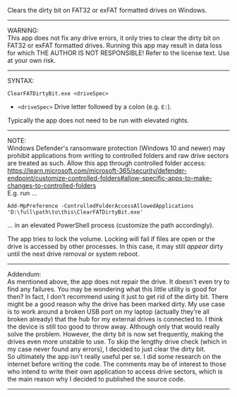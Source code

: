 Clears the dirty bit on FAT32 or exFAT formatted drives on Windows.  

----

WARNING:  
This app does not fix any drive errors, it only tries to clear the dirty bit on FAT32 or exFAT formatted drives. Running this app may result in data loss for which THE AUTHOR IS NOT RESPONSIBLE! Refer to the license text. Use at your own risk.  

----

SYNTAX:  
```
ClearFATDirtyBit.exe <driveSpec>
```
 * `<driveSpec>` Drive letter followed by a colon (e.g. `E:`).  

Typically the app does not need to be run with elevated rights.  

----

NOTE:  
Windows Defender's ransomware protection (Windows 10 and newer) may prohibit applications from writing to controlled folders and raw drive sectors are treated as such. Allow this app through controlled folder access:  
https://learn.microsoft.com/microsoft-365/security/defender-endpoint/customize-controlled-folders#allow-specific-apps-to-make-changes-to-controlled-folders  
E.g. run ...  
```
Add-MpPreference -ControlledFolderAccessAllowedApplications 'D:\full\path\to\this\ClearFATDirtyBit.exe'
```
... in an elevated PowerShell process (customize the path accordingly).  

The app tries to lock the volume. Locking will fail if files are open or the drive is accessed by other processes. In this case, it may still *appear* dirty until the next drive removal or system reboot.  

----

Addendum:  
As mentioned above, the app does not repair the drive. It doesn't even try to find any failures. You may be wondering what this little utility is good for then? In fact, I don't recommend using it just to get rid of the dirty bit. There might be a good reason why the drive has been marked dirty. My use case is to work around a broken USB port on my laptop (actually they're all broken already) that the hub for my external drives is connected to. I think the device is still too good to throw away. Although only that would really solve the problem. However, the dirty bit is now set frequently, making the drives even more unstable to use. To skip the lengthy drive check (which in my case never found any errors), I decided to just clear the dirty bit.  
So ultimately the app isn't really useful per se. I did some research on the internet before writing the code. The comments may be of interest to those who intend to write their own application to access drive sectors, which is the main reason why I decided to published the source code.  

----
